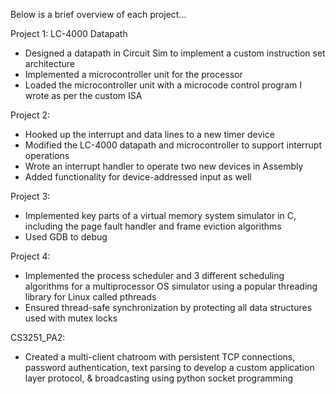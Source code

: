 Below is a brief overview of each project...

Project 1: LC-4000 Datapath
- Designed a datapath in Circuit Sim to implement a custom instruction set architecture
- Implemented a microcontroller unit for the processor
- Loaded the microcontroller unit with a microcode control program I wrote as per the custom ISA

Project 2: 
- Hooked up the interrupt and data lines to a new timer device
- Modified the LC-4000 datapath and microcontroller to support interrupt operations
- Wrote an interrupt handler to operate two new devices in Assembly
- Added functionality for device-addressed input as well

Project 3:
- Implemented key parts of a virtual memory system simulator in C, including the page fault handler and frame eviction algorithms
- Used GDB to debug

Project 4:
- Implemented the process scheduler and 3 different scheduling algorithms for a multiprocessor OS simulator using a popular threading library for Linux called pthreads
- Ensured thread-safe synchronization by protecting all data structures used with mutex locks

CS3251_PA2:
- Created a multi-client chatroom with persistent TCP connections, password authentication, text parsing to develop a custom
application layer protocol, & broadcasting using python socket programming
